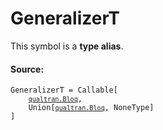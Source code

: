 # GeneralizerT

This symbol is a **type alias**.



#### Source:

<pre class="devsite-click-to-copy prettyprint lang-py tfo-signature-link">
<code>GeneralizerT = Callable[
    <a href="../../qualtran/Bloq.html"><code>qualtran.Bloq</code></a>,
    Union[<a href="../../qualtran/Bloq.html"><code>qualtran.Bloq</code></a>, NoneType]
]
</code></pre>



<!-- Placeholder for "Used in" -->
